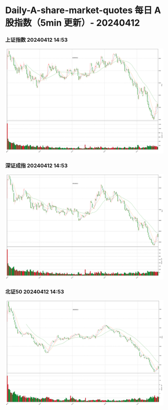 
# Daily-A-share-market-quotes 每日 A 股指数（5min 更新）- 20240412

### 上证指数 20240412 14:53
![](./fig/2024/4/20240412-sh000001.png)

### 深证成指 20240412 14:53
![](./fig/2024/4/20240412-sz399001.png)

### 北证50 20240412 14:53
![](./fig/2024/4/20240412-bj899050.png)
